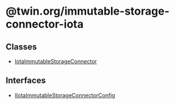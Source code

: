 # @twin.org/immutable-storage-connector-iota

## Classes

- [IotaImmutableStorageConnector](classes/IotaImmutableStorageConnector.md)

## Interfaces

- [IIotaImmutableStorageConnectorConfig](interfaces/IIotaImmutableStorageConnectorConfig.md)
